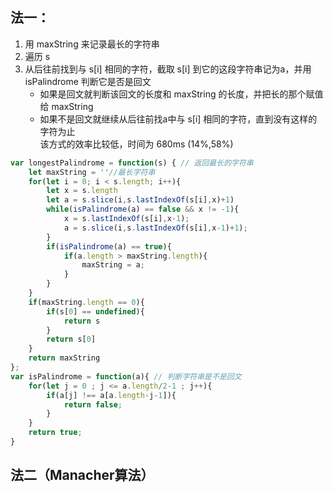 ## 法一：
1. 用 maxString 来记录最长的字符串
2. 遍历 s
3. 从后往前找到与 s[i] 相同的字符，截取 s[i] 到它的这段字符串记为a，并用 isPalindrome 判断它是否是回文
    - 如果是回文就判断该回文的长度和 maxString 的长度，并把长的那个赋值给 maxString
    - 如果不是回文就继续从后往前找a中与 s[i] 相同的字符，直到没有这样的字符为止  
该方式的效率比较低，时间为 680ms (14%,58%)
```js
var longestPalindrome = function(s) { // 返回最长的字符串
    let maxString = ''//最长字符串
    for(let i = 0; i < s.length; i++){
        let x = s.length
        let a = s.slice(i,s.lastIndexOf(s[i],x)+1)
        while(isPalindrome(a) == false && x != -1){
            x = s.lastIndexOf(s[i],x-1);
            a = s.slice(i,s.lastIndexOf(s[i],x-1)+1);
        }
        if(isPalindrome(a) == true){
            if(a.length > maxString.length){
                maxString = a;
            }
        }
    }
    if(maxString.length == 0){
        if(s[0] == undefined){
            return s
        }
        return s[0]
    }
    return maxString
};
var isPalindrome = function(a){ // 判断字符串是不是回文
    for(let j = 0 ; j <= a.length/2-1 ; j++){
        if(a[j] !== a[a.length-j-1]){
            return false;
        }
    }
    return true;
}
```

## 法二（Manacher算法）

